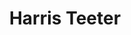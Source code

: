 ---
title: "Harris Teeter"
url: /holly-springs/harris-teeter-village-walk-drive/
shop: supermarket
---